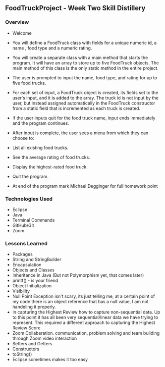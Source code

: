 ## FoodTruckProject - Week Two Skill Distillery

### Overview
- Welcome
- You will define a FoodTruck class with fields for a unique numeric id, a name , food type and a numeric rating.

- You will create a separate class with a main method that starts the program. It will have an array to store up to five FoodTruck objects. The main method of this class is the only static method in the entire project.

- The user is prompted to input the name, food type, and rating for up to five food trucks.

- For each set of input, a FoodTruck object is created, its fields set to the user's input, and it is added to the array. The truck id is not input by the user, but instead assigned automatically in the FoodTruck constructor from a static field that is incremented as each truck is created.

- If the user inputs quit for the food truck name, input ends immediately and the program continues.
- After input is complete, the user sees a menu from which they can choose to:

- List all existing food trucks.
- See the average rating of food trucks.
- Display the highest-rated food truck.
- Quit the program.


- At end of the program mark Michael Degginger for full homework point

### Technologies Used
- Eclipse
- Java
- Terminal Commands
- GitHub/Git
- Zoom


### Lessons Learned
- Packages
- String and StringBuilder
- Encapsulation
- Objects and Classes
- Inheritance in Java (But not Polymorphism yet, that comes later)
- printf() - is your friend
- Object Initialization
- Visibility
- Null Point Exception isn't scary, its just telling me, at a certain point of my code there is an object reference that has a null value, I am not handeling it properly.
- In capturing the Highest Review how to capture non-sequential data.   Up to this point it has all been very sequential/linear data we have trying to represent.  This required a different approach to capturing the Highest Review Score
- Zoom Collaberation. communication, problem solving and team building through Zoom video interaction
- Setters and Getters
- Constructors
- toString()
- Eclipse sometimes makes it too easy
